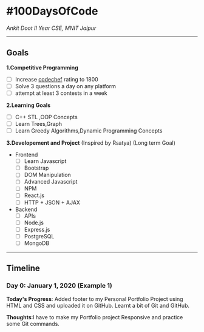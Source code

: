 # #100DaysOfCode

*Ankit Doot II Year CSE, MNIT Jaipur*

---

## Goals

**1.Competitive Programming**

- [ ] Increase [codechef](https://www.codechef.com/users/vedant362000) rating to 1800
- [ ] Solve 3 questions a day on any platform
- [ ] attempt at least 3 contests in a week

**2.Learning Goals**
- [ ] C++ STL ,OOP Concepts
- [ ] Learn Trees,Graph
- [ ] Learn Greedy Algorithms,Dynamic Programming Concepts

**3.Developement and Project**
(Inspired by Rsatya)
(Long term Goal)
- Frontend
	 - [ ] Learn Javascript
	 - [ ] Bootstrap
	 - [ ] DOM Manipulation
	 - [ ] Advanced Javascript
	 - [ ] NPM
	 - [ ] React.js
	 - [ ] HTTP + JSON + AJAX

- Backend
	 - [ ] APIs
	 - [ ] Node.js
	 - [ ] Express.js
	 - [ ] PostgreSQL
	 - [ ] MongoDB

---

## Timeline
### Day 0: January 1, 2020 (Example 1)
**Today's Progress**: Added footer to my Personal Portfolio Project using HTML and CSS and uploaded it on GitHub.
Learnt a bit of Git and GitHub.

**Thoughts**:I have to make my Portfolio project Responsive and practice some Git commands.


